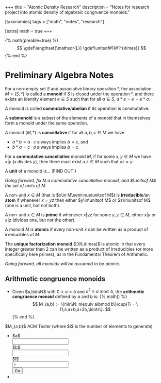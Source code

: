 +++
title = "Atomic Density Research"
description = "Notes for research project into atomic density of algebraic congruence monoids."

[taxonomies]
tags = ["math", "notes", "research"]

[extra]
math = true
+++

{% math(preable=true) %}
$$
\gdef\lengthset{\mathscr{L}}
\gdef\unitsof#1{#1^{\times}}
$$
{% end %}

<script type="text/javascript">
const acm_elements = (a, b, l) => {
    if (a == 1) {
        return [...Array(l).keys()].map(q => a+q*b);
    } else {
        return [1].concat([...Array(l-1).keys()].map(q => a+(q+1)*b));
    }
};
const acm_string = (a, b, l) => {
    var valid = false;
    var s;
    if (!Number.isInteger(a) || !Number.isInteger(b) || !Number.isInteger(l)) {
        s = String.raw`\exists x\in\{a,b,l\}\Rightarrow\not\in\N`;
    } else if (0 >= a) {
        s = String.raw`0\not< a`;
    } else if (a > b) {
        s = String.raw`a\not\leq b`;
    } else if (a**2 % b != a % b) {
        s = String.raw`a^2\not\equiv a\bmod b`;
    } else {
        valid = true;
        s = String.raw`
            M_{${a},${b}}
        = \{n\in\N:n\equiv ${a}\bmod ${b}\}\cup\{1\}
        = \{${acm_elements(a, b, l).join()},\ldots\}`;
    };
    return [valid, s];
}
</script>

# Preliminary Algebra Notes

For a non-empty set $S$ and associative binary operation $\ast$, the association $M=(S,\ast)$
is called a **monoid** if $S$ is closed under the operation $\ast$, and there exists an
identity element $e\in S$ such that for all $a\in S$, $a\ast e=e=e\ast a$.

A monoid is called **commutative**/**abelian** if its operation is commutative.

A **submonoid** is a subset of the elements of a monoid that in themselves form a monoid under the
same operation.

A monoid $(M,\ast)$ is **cancellative** if for all $a,b,c\in M$ we have:
- $a\ast b=a\cdot c$ always implies $b=c$, and
- $b\ast a=c\cdot a$ always implies $b=c$.

For a **commutative cancellative** monoid $M$,
if for some $x,y\in M$ we have $x|y$ ($x$ divides $y$),
then there must exist a $z\in M$ such that $xz=y$.

A **unit** of a monoid is... (FIND OUT!)

*Going forward,
fix $M$ a commutative cancellative monoid, and
$\unitsof M$ the set of units of $M$.*

A non-unit $x\in M$ (that is $x\in M\setminus\unitsof M$)
is **irreducible**/an **atom** if whenever $x=yz$ then either $y\in\unitsof M$
or $z\in\unitsof M$ (one is a unit, but not both).

A non-unit $x\in M$ is **prime** if whenever $x|yz$ for some $y,z\in M$, either $x|y$ or $x|z$
(divides one, but not the other).

A monoid $M$ is **atomic** if every non-unit $x$ can be written as a product of irreducibles of $M$.

The **unique factorization monoid** $(\N,\times)$ is atomic in that every integer greater than 2 can
be written as a product of irreducibles (or more specifically here primes), as in the Fundamental
Theorem of Arithmetic.

*Going forward, all monoids will be assumed to be atomic.*

## Arithmetic congruence monoids

- Given $a,b\in\N$ with $0<a\le b$ and $a^2\equiv a\bmod b$, the **arithmetic congruence monoid**
defined by $a$ and $b$ is:
{% math() %}
$$
M_{a,b}
:= \{n\in\N: n\equiv a\bmod b\}\cup{1}
= \{1,a,a+b,a+2b,\ldots\}.
$$
{% end %}

<div id="acm-checker" class="card">
    <div class="card-header">
        $M_{a,b}$ ACM Tester (where $l$ is the number of elements to generate)
    </div>
    <ul class="list-group list-group-flush">
        <li class="list-group-item">
            <div class="form-row">
                <div class="col">
                    <div class="input-group">
                        <div class="input-group-prepend">
                            <span class="input-group-text">$a$</span>
                        </div>
                        <input id="acm-checker-a" class="form-control" type="text">
                    </div>
                </div>
                <div class="col">
                    <div class="input-group">
                        <div class="input-group-prepend">
                            <span class="input-group-text">$b$</span>
                        </div>
                        <input id="acm-checker-b" class="form-control" type="text">
                    </div>
                </div>
                <div class="col">
                    <div class="input-group">
                        <div class="input-group-prepend">
                            <span class="input-group-text">$l$</span>
                        </div>
                        <input id="acm-checker-l" class="form-control" type="text" placeholder="4">
                    </div>
                </div>
                <div class="col">
                    <button id="acm-checker-btn" class="btn btn-primary btn-block">Go</button>
                </div>
            </div>
        </li>
        <li id="acm-checker-res" class="list-group-item text-center"></li>
    </ul>
</div>
<script>
const danger = "list-group-item-danger";
const res = $("#acm-checker-res");
const ele = res[0];
$("#acm-checker-btn").click(() => {
    const a = parseFloat($("#acm-checker-a").val());
    const b = parseFloat($("#acm-checker-b").val());
    const l = parseFloat($("#acm-checker-l").val() || 4);
    const [valid, s] = acm_string(a, b, l);
    if (!valid) {
        res.addClass(danger);
    } else {
        res.removeClass(danger);
    }
    katex.render(s, ele);
});
</script>
